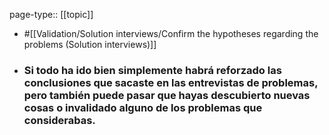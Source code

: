 page-type:: [[topic]]

- #[[Validation/Solution interviews/Confirm the hypotheses regarding the problems (Solution interviews)]]

- ### Si todo ha ido bien simplemente habrá reforzado las conclusiones que sacaste en las entrevistas de problemas, pero también puede pasar que hayas descubierto nuevas cosas o invalidado alguno de los problemas que considerabas.



